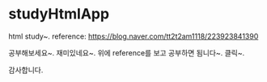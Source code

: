 # studyHtmlApp
html study~. reference: https://blog.naver.com/tt2t2am1118/223923841390


공부해보세요~. 재미있네요~.  위에 reference를 보고 공부하면 됨니다~. 클릭~.

감사합니다.
